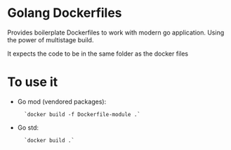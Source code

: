 # Golang Dockerfiles

Provides boilerplate Dockerfiles to work with modern go application.
Using the power of multistage build. 

It expects the code to be in the same folder as the docker files

# To use it 

- Go mod (vendored packages):
    
        `docker build -f Dockerfile-module .`

- Go std:
    
        `docker build .`